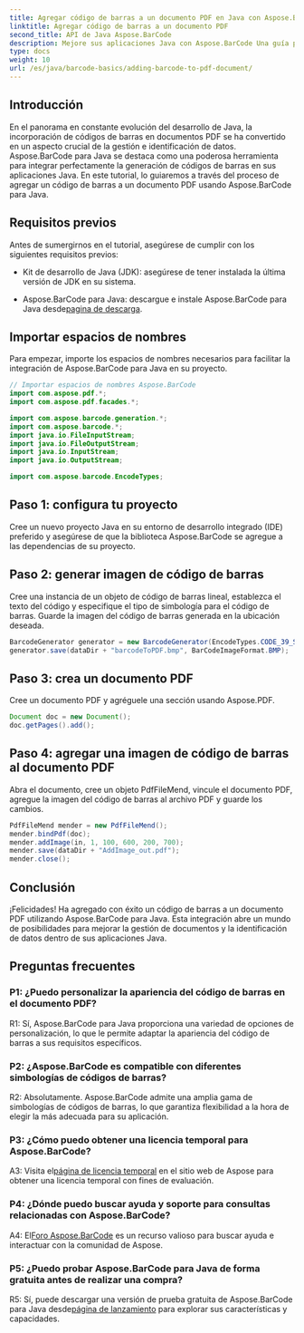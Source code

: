 ```yaml
---
title: Agregar código de barras a un documento PDF en Java con Aspose.BarCode
linktitle: Agregar código de barras a un documento PDF
second_title: API de Java Aspose.BarCode
description: Mejore sus aplicaciones Java con Aspose.BarCode Una guía paso a paso para agregar códigos de barras a documentos PDF.
type: docs
weight: 10
url: /es/java/barcode-basics/adding-barcode-to-pdf-document/
---
```

## Introducción

En el panorama en constante evolución del desarrollo de Java, la incorporación de códigos de barras en documentos PDF se ha convertido en un aspecto crucial de la gestión e identificación de datos. Aspose.BarCode para Java se destaca como una poderosa herramienta para integrar perfectamente la generación de códigos de barras en sus aplicaciones Java. En este tutorial, lo guiaremos a través del proceso de agregar un código de barras a un documento PDF usando Aspose.BarCode para Java.

## Requisitos previos

Antes de sumergirnos en el tutorial, asegúrese de cumplir con los siguientes requisitos previos:

- Kit de desarrollo de Java (JDK): asegúrese de tener instalada la última versión de JDK en su sistema.

-  Aspose.BarCode para Java: descargue e instale Aspose.BarCode para Java desde[pagina de descarga](https://releases.aspose.com/barcode/java/).

## Importar espacios de nombres

Para empezar, importe los espacios de nombres necesarios para facilitar la integración de Aspose.BarCode para Java en su proyecto.

```java
// Importar espacios de nombres Aspose.BarCode
import com.aspose.pdf.*;
import com.aspose.pdf.facades.*;

import com.aspose.barcode.generation.*;
import com.aspose.barcode.*;
import java.io.FileInputStream;
import java.io.FileOutputStream;
import java.io.InputStream;
import java.io.OutputStream;

import com.aspose.barcode.EncodeTypes;
```

## Paso 1: configura tu proyecto

Cree un nuevo proyecto Java en su entorno de desarrollo integrado (IDE) preferido y asegúrese de que la biblioteca Aspose.BarCode se agregue a las dependencias de su proyecto.

## Paso 2: generar imagen de código de barras

Cree una instancia de un objeto de código de barras lineal, establezca el texto del código y especifique el tipo de simbología para el código de barras. Guarde la imagen del código de barras generada en la ubicación deseada.

```java
BarcodeGenerator generator = new BarcodeGenerator(EncodeTypes.CODE_39_STANDARD, "1234567");
generator.save(dataDir + "barcodeToPDF.bmp", BarCodeImageFormat.BMP);
```

## Paso 3: crea un documento PDF

Cree un documento PDF y agréguele una sección usando Aspose.PDF.

```java
Document doc = new Document();
doc.getPages().add();
```

## Paso 4: agregar una imagen de código de barras al documento PDF

Abra el documento, cree un objeto PdfFileMend, vincule el documento PDF, agregue la imagen del código de barras al archivo PDF y guarde los cambios.

```java
PdfFileMend mender = new PdfFileMend();
mender.bindPdf(doc);
mender.addImage(in, 1, 100, 600, 200, 700);
mender.save(dataDir + "AddImage_out.pdf");
mender.close();
```

## Conclusión

¡Felicidades! Ha agregado con éxito un código de barras a un documento PDF utilizando Aspose.BarCode para Java. Esta integración abre un mundo de posibilidades para mejorar la gestión de documentos y la identificación de datos dentro de sus aplicaciones Java.

## Preguntas frecuentes

### P1: ¿Puedo personalizar la apariencia del código de barras en el documento PDF?

R1: Sí, Aspose.BarCode para Java proporciona una variedad de opciones de personalización, lo que le permite adaptar la apariencia del código de barras a sus requisitos específicos.

### P2: ¿Aspose.BarCode es compatible con diferentes simbologías de códigos de barras?

R2: Absolutamente. Aspose.BarCode admite una amplia gama de simbologías de códigos de barras, lo que garantiza flexibilidad a la hora de elegir la más adecuada para su aplicación.

### P3: ¿Cómo puedo obtener una licencia temporal para Aspose.BarCode?

 A3: Visita el[página de licencia temporal](https://purchase.aspose.com/temporary-license/) en el sitio web de Aspose para obtener una licencia temporal con fines de evaluación.

### P4: ¿Dónde puedo buscar ayuda y soporte para consultas relacionadas con Aspose.BarCode?

 A4: El[Foro Aspose.BarCode](https://forum.aspose.com/c/barcode/13) es un recurso valioso para buscar ayuda e interactuar con la comunidad de Aspose.

### P5: ¿Puedo probar Aspose.BarCode para Java de forma gratuita antes de realizar una compra?

 R5: Sí, puede descargar una versión de prueba gratuita de Aspose.BarCode para Java desde[página de lanzamiento](https://releases.aspose.com/) para explorar sus características y capacidades.